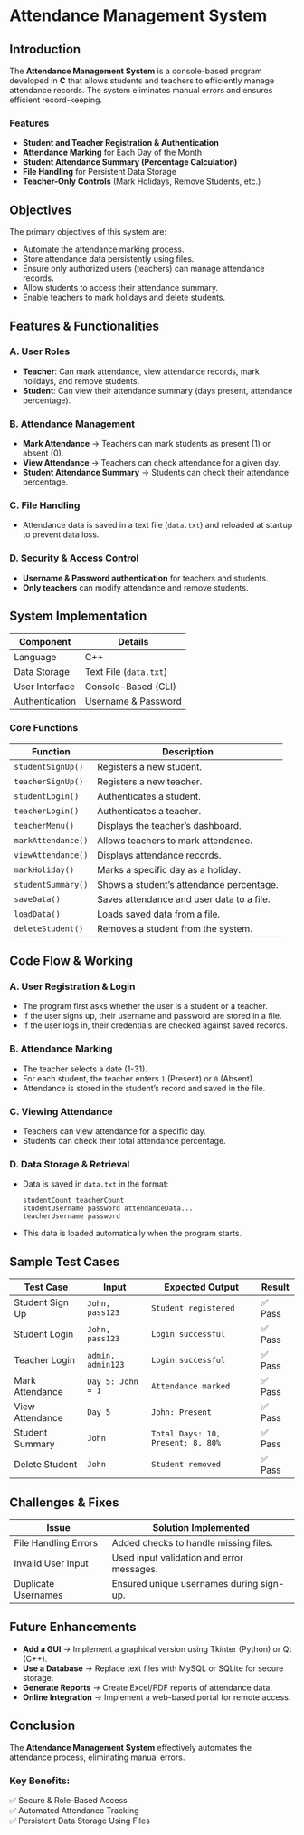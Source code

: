 # Attendance Management System

## Introduction
The **Attendance Management System** is a console-based program developed in **C** that allows students and teachers to efficiently manage attendance records. The system eliminates manual errors and ensures efficient record-keeping.

### Features
- **Student and Teacher Registration & Authentication**
- **Attendance Marking** for Each Day of the Month
- **Student Attendance Summary (Percentage Calculation)**
- **File Handling** for Persistent Data Storage
- **Teacher-Only Controls** (Mark Holidays, Remove Students, etc.)

## Objectives
The primary objectives of this system are:
- Automate the attendance marking process.
- Store attendance data persistently using files.
- Ensure only authorized users (teachers) can manage attendance records.
- Allow students to access their attendance summary.
- Enable teachers to mark holidays and delete students.

## Features & Functionalities

### A. User Roles
- **Teacher**: Can mark attendance, view attendance records, mark holidays, and remove students.
- **Student**: Can view their attendance summary (days present, attendance percentage).

### B. Attendance Management
- **Mark Attendance** → Teachers can mark students as present (1) or absent (0).
- **View Attendance** → Teachers can check attendance for a given day.
- **Student Attendance Summary** → Students can check their attendance percentage.

### C. File Handling
- Attendance data is saved in a text file (`data.txt`) and reloaded at startup to prevent data loss.

### D. Security & Access Control
- **Username & Password authentication** for teachers and students.
- **Only teachers** can modify attendance and remove students.

## System Implementation

| Component      | Details                    |
|---------------|----------------------------|
| Language      | C++                         |
| Data Storage  | Text File (`data.txt`)      |
| User Interface | Console-Based (CLI)        |
| Authentication | Username & Password        |

### Core Functions

| Function           | Description                           |
|--------------------|-------------------------------------|
| `studentSignUp()`  | Registers a new student.           |
| `teacherSignUp()`  | Registers a new teacher.           |
| `studentLogin()`   | Authenticates a student.           |
| `teacherLogin()`   | Authenticates a teacher.           |
| `teacherMenu()`    | Displays the teacher’s dashboard.  |
| `markAttendance()` | Allows teachers to mark attendance.|
| `viewAttendance()` | Displays attendance records.       |
| `markHoliday()`    | Marks a specific day as a holiday. |
| `studentSummary()` | Shows a student’s attendance percentage. |
| `saveData()`       | Saves attendance and user data to a file. |
| `loadData()`       | Loads saved data from a file. |
| `deleteStudent()`  | Removes a student from the system. |

## Code Flow & Working

### A. User Registration & Login
- The program first asks whether the user is a student or a teacher.
- If the user signs up, their username and password are stored in a file.
- If the user logs in, their credentials are checked against saved records.

### B. Attendance Marking
- The teacher selects a date (1-31).
- For each student, the teacher enters `1` (Present) or `0` (Absent).
- Attendance is stored in the student’s record and saved in the file.

### C. Viewing Attendance
- Teachers can view attendance for a specific day.
- Students can check their total attendance percentage.

### D. Data Storage & Retrieval
- Data is saved in `data.txt` in the format:
  ```
  studentCount teacherCount
  studentUsername password attendanceData...
  teacherUsername password
  ```
- This data is loaded automatically when the program starts.

## Sample Test Cases

| Test Case           | Input            | Expected Output                 | Result |
|---------------------|-----------------|---------------------------------|--------|
| Student Sign Up    | `John, pass123`  | `Student registered`            | ✅ Pass |
| Student Login      | `John, pass123`  | `Login successful`              | ✅ Pass |
| Teacher Login      | `admin, admin123` | `Login successful`              | ✅ Pass |
| Mark Attendance    | `Day 5: John = 1` | `Attendance marked`             | ✅ Pass |
| View Attendance    | `Day 5`          | `John: Present`                 | ✅ Pass |
| Student Summary    | `John`           | `Total Days: 10, Present: 8, 80%` | ✅ Pass |
| Delete Student     | `John`           | `Student removed`               | ✅ Pass |

## Challenges & Fixes

| Issue                 | Solution Implemented |
|----------------------|--------------------|
| File Handling Errors | Added checks to handle missing files. |
| Invalid User Input   | Used input validation and error messages. |
| Duplicate Usernames  | Ensured unique usernames during sign-up. |

## Future Enhancements
- **Add a GUI** → Implement a graphical version using Tkinter (Python) or Qt (C++).
- **Use a Database** → Replace text files with MySQL or SQLite for secure storage.
- **Generate Reports** → Create Excel/PDF reports of attendance data.
- **Online Integration** → Implement a web-based portal for remote access.

## Conclusion
The **Attendance Management System** effectively automates the attendance process, eliminating manual errors.

### Key Benefits:
✅ Secure & Role-Based Access  
✅ Automated Attendance Tracking  
✅ Persistent Data Storage Using Files  
